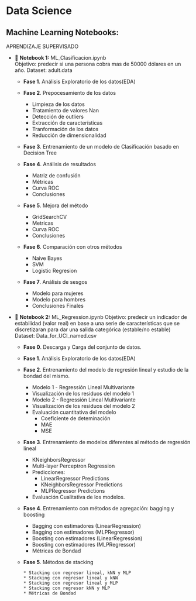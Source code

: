 # Data Science

## Machine Learning Notebooks:

APRENDIZAJE SUPERVISADO

* 📄 **Notebook 1:** ML_Clasificacion.ipynb  
Objetivo: predecir si una persona cobra mas de 50000 dólares en un año.
Dataset: adult.data

    * **Fase 1**. Análisis Exploratorio de los datos(EDA)
    * **Fase 2**. Prepocesamiento de los datos
      - Limpieza de los datos
      - Tratamiento de valores Nan
      - Detección de outliers
      - Extracción de características
      - Tranformación de los datos
      - Reducción de dimensionalidad
     
    * **Fase 3**. Entrenamiento de un modelo de Clasificación basado en Decision Tree
    * **Fase 4**. Análisis de resultados
        * Matriz de confusión
        * Métricas
        * Curva ROC
        * Conclusiones
    * **Fase 5**. Mejora del método
        * GridSearchCV
        * Metricas
        * Curva ROC
        * Conclusiones
    * **Fase 6**. Comparación con otros métodos
        * Naive Bayes
        * SVM
        * Logistic Regresion
    * **Fase 7**. Análisis de sesgos
        * Modelo para mujeres
        * Modelo para hombres
        * Conclusiones Finales

* 📄 **Notebook 2:** ML_Regression.ipynb
Objetivo:  predecir un indicador de estabilidad (valor real) en base a una serie de características que se discretizaran para dar una salida categórica (estable/no estable)
Dataset:  Data_for_UCI_named.csv

    * **Fase 0**. Descarga y Carga del conjunto de datos.
      
    * **Fase 1**. Análisis Exploratorio de los datos(EDA)
      
    * **Fase 2**. Entrenamiento del modelo de regresión lineal y estudio de la bondad del mismo.
      
         * Modelo 1 - Regressión Lineal Multivariante
         * Visualización de los residuos del modelo 1
         * Modelo 2 - Regressión Lineal Multivariante
         * Visualización de los residuos del modelo 2
         * Evaluación cuantitativa del modelo
            * Coeficiente de deteminación
            * MAE
            * MSE
              
    * **Fase 3**. Entrenamiento de modelos diferentes al método de regresión lineal
      
         * KNeighborsRegressor
         * Multi-layer Perceptron Regression
         * Predicciones:
            * LinearRegressor Predictions
            * KNeighborsRegressor Predictions
            * MLPRegressor Predictions
         * Evaluación Cualitativa de los modelos.
           
    * **Fase 4**. Entrenamiento con métodos de agregación: bagging y boosting
      
         * Bagging con estimadores (LinearRegression)
         * Bagging con estimadores (MLPRegressor)
         * Boosting con estimadores (LinearRegression)
         * Boosting con estimadores (MLPRegressor)
         * Métricas de Bondad
           
   * **Fase 5**. Métodos de stacking
     
         * Stacking con regresor lineal, kNN y MLP
         * Stacking con regresor lineal y kNN
         * Stacking con regresor lineal y MLP
         * Stacking con regresor kNN y MLP
         * Métricas de Bondad
        
      

  

  
